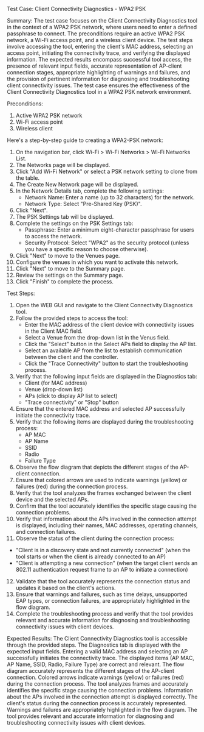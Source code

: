Test Case: Client Connectivity Diagnostics - WPA2 PSK

Summary:
The test case focuses on the Client Connectivity Diagnostics tool in the context of a WPA2 PSK network, where users need to enter a defined passphrase to connect. The preconditions require an active WPA2 PSK network, a Wi-Fi access point, and a wireless client device. The test steps involve accessing the tool, entering the client's MAC address, selecting an access point, initiating the connectivity trace, and verifying the displayed information. The expected results encompass successful tool access, the presence of relevant input fields, accurate representation of AP-client connection stages, appropriate highlighting of warnings and failures, and the provision of pertinent information for diagnosing and troubleshooting client connectivity issues. The test case ensures the effectiveness of the Client Connectivity Diagnostics tool in a WPA2 PSK network environment.

Preconditions:
1. Active WPA2 PSK network
2. Wi-Fi access point
3. Wireless client

Here's a step-by-step guide to creating a WPA2-PSK network:
1. On the navigation bar, click Wi-Fi > Wi-Fi Networks > Wi-Fi Networks List.
2. The Networks page will be displayed.
3. Click "Add Wi-Fi Network" or select a PSK network setting to clone from the table.
4. The Create New Network page will be displayed.
5. In the Network Details tab, complete the following settings:
   - Network Name: Enter a name (up to 32 characters) for the network.
   - Network Type: Select "Pre-Shared Key (PSK)".
6. Click "Next".
7. The PSK Settings tab will be displayed.
8. Complete the settings on the PSK Settings tab:
   - Passphrase: Enter a minimum eight-character passphrase for users to access the network.
   - Security Protocol: Select "WPA2" as the security protocol (unless you have a specific reason to choose otherwise).
9. Click "Next" to move to the Venues page.
10. Configure the venues in which you want to activate this network.
11. Click "Next" to move to the Summary page.
12. Review the settings on the Summary page.
13. Click "Finish" to complete the process.

Test Steps:
1. Open the WEB GUI and navigate to the Client Connectivity Diagnostics tool.
2. Follow the provided steps to access the tool:
   - Enter the MAC address of the client device with connectivity issues in the Client MAC field.
   - Select a Venue from the drop-down list in the Venus field.
   - Click the "Select" button in the Select APs field to display the AP list.
   - Select an available AP from the list to establish communication between the client and the controller.
   - Click the "Trace Connectivity" button to start the troubleshooting process.
3. Verify that the following input fields are displayed in the Diagnostics tab:
   - Client (for MAC address)
   - Venue (drop-down list)
   - APs (click to display AP list to select)
   - "Trace connectivity" or "Stop" button
4. Ensure that the entered MAC address and selected AP successfully initiate the connectivity trace.
5. Verify that the following items are displayed during the troubleshooting process:
   - AP MAC
   - AP Name
   - SSID
   - Radio
   - Failure Type
6. Observe the flow diagram that depicts the different stages of the AP-client connection.
7. Ensure that colored arrows are used to indicate warnings (yellow) or failures (red) during the connection process.
8. Verify that the tool analyzes the frames exchanged between the client device and the selected APs.
9. Confirm that the tool accurately identifies the specific stage causing the connection problems.
10. Verify that information about the APs involved in the connection attempt is displayed, including their names, MAC addresses, operating channels, and connection failures.
11. Observe the status of the client during the connection process:
   - "Client is in a discovery state and not currently connected" (when the tool starts or when the client is already connected to an AP)
   - "Client is attempting a new connection" (when the target client sends an 802.11 authentication request frame to an AP to initiate a connection)
12. Validate that the tool accurately represents the connection status and updates it based on the client's actions.
13. Ensure that warnings and failures, such as time delays, unsupported EAP types, or connection failures, are appropriately highlighted in the flow diagram.
14. Complete the troubleshooting process and verify that the tool provides relevant and accurate information for diagnosing and troubleshooting connectivity issues with client devices.

Expected Results:
The Client Connectivity Diagnostics tool is accessible through the provided steps.
The Diagnostics tab is displayed with the expected input fields.
Entering a valid MAC address and selecting an AP successfully initiates the connectivity trace.
The displayed items (AP MAC, AP Name, SSID, Radio, Failure Type) are correct and relevant.
The flow diagram accurately represents the different stages of the AP-client connection.
Colored arrows indicate warnings (yellow) or failures (red) during the connection process.
The tool analyzes frames and accurately identifies the specific stage causing the connection problems.
Information about the APs involved in the connection attempt is displayed correctly.
The client's status during the connection process is accurately represented.
Warnings and failures are appropriately highlighted in the flow diagram.
The tool provides relevant and accurate information for diagnosing and troubleshooting connectivity issues with client devices.